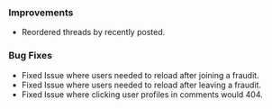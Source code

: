 ### Improvements

- Reordered threads by recently posted.

### Bug Fixes

- Fixed Issue where users needed to reload after joining a fraudit.
- Fixed Issue where users needed to reload after leaving a fraudit.
- Fixed Issue where clicking user profiles in comments would 404.
